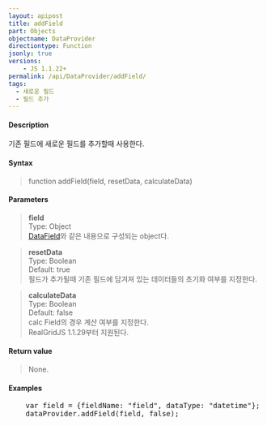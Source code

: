 ```yaml
---
layout: apipost
title: addField
part: Objects
objectname: DataProvider
directiontype: Function
jsonly: true
versions:
    - JS 1.1.22+
permalink: /api/DataProvider/addField/
tags:
  - 새로운 필드
  - 필드 추가
---
```



#### Description

 기존 필드에 새로운 필드를 추가할때 사용한다.    

#### Syntax

> function addField(field, resetData, calculateData)  

#### Parameters

> **field**  
> Type: Object  
> [DataField](/api/types/DataField/)와 같은 내용으로 구성되는 object다.  

> **resetData**  
> Type: Boolean  
> Default: true   
> 필드가 추가될때 기존 필드에 담겨져 있는 데이터들의 초기화 여부를 지정한다.   

> **calculateData**  
> Type: Boolean  
> Default: false     
> calc Field의 경우 계산 여부를 지정한다.  
> RealGridJS 1.1.29부터 지원된다.      

#### Return value

> None.  

#### Examples 

<pre class="prettyprint">
    var field = {fieldName: "field", dataType: "datetime"};
    dataProvider.addField(field, false);
</pre>

